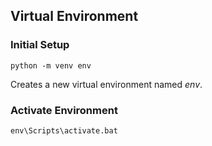 ## Virtual Environment 

### Initial Setup

```
python -m venv env
```

Creates a new virtual environment named *env*.

### Activate Environment

```
env\Scripts\activate.bat
```
